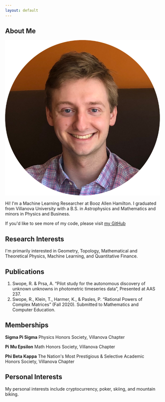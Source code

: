 ```yaml
---
layout: default
---
```


## About Me

<img class="profile-picture" src="profile.png">

Hi! I'm a Machine Learning Researcher at Booz Allen Hamilton. I graduated from Villanova University with a B.S. in Astrophysics and Mathematics and minors in Physics and Business. 

If you'd like to see more of my code, please visit [my GitHub](https://github.com/rggs/)  

## Research Interests

I'm primarily interested in Geometry, Topology, Mathematical and Theoretical Physics, Machine Learning, and Quantitative Finance. 

## Publications

1. Swope, R. & Prsa, A. “Pilot study for the autonomous discovery of unknown unknowns in photometric timeseries data”, Presented at AAS 237.    
2. Swope, R., Klein, T., Harmer, K., & Pasles, P. “Rational Powers of Complex Matrices” (Fall 2020). Submitted to Mathematics and Computer Education.  

## Memberships

**Sigma Pi Sigma** Physics Honors Society, Villanova Chapter  
  
**Pi Mu Epsilon** Math Honors Society, Villanova Chapter  
  
**Phi Beta Kappa** The Nation's Most Prestigious & Selective Academic Honors Society, Villanova Chapter  

## Personal Interests

My personal interests include cryptocurrency, poker, skiing, and mountain biking. 